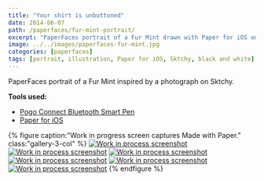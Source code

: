 ```yaml
---
title: "Your shirt is unbuttoned"
date: 2014-06-07
path: /paperfaces/fur-mint-portrait/
excerpt: "PaperFaces portrait of a Fur Mint drawn with Paper for iOS on an iPad."
image: ../../images/paperfaces-fur-mint.jpg
categories: [paperfaces]
tags: [portrait, illustration, Paper for iOS, Sktchy, black and white]
---
```


PaperFaces portrait of a Fur Mint inspired by a photograph on Sktchy.

**Tools used:**

- [Pogo Connect Bluetooth Smart Pen](https://www.amazon.com/gp/product/B009K448L4/ref=as_li_ss_tl?ie=UTF8&camp=1789&creative=390957&creativeASIN=B009K448L4&linkCode=as2&tag=mademist-20)
- [Paper for iOS](https://paper.bywetransfer.com/)

{% figure caption:"Work in progress screen captures Made with Paper." class:"gallery-3-col" %}
[![Work in process screenshot](../../images/paperfaces-fur-mint-process-1-600.jpg)](../../images/paperfaces-fur-mint-process-1-lg.jpg) [![Work in process screenshot](../../images/paperfaces-fur-mint-process-2-600.jpg)](../../images/paperfaces-fur-mint-process-2-lg.jpg) [![Work in process screenshot](../../images/paperfaces-fur-mint-process-3-600.jpg)](../../images/paperfaces-fur-mint-process-3-lg.jpg) [![Work in process screenshot](../../images/paperfaces-fur-mint-process-4-600.jpg)](../../images/paperfaces-fur-mint-process-4-lg.jpg) [![Work in process screenshot](../../images/paperfaces-fur-mint-process-5-600.jpg)](../../images/paperfaces-fur-mint-process-5-lg.jpg) [![Work in process screenshot](../../images/paperfaces-fur-mint-process-6-600.jpg)](../../images/paperfaces-fur-mint-process-6-lg.jpg)
{% endfigure %}
